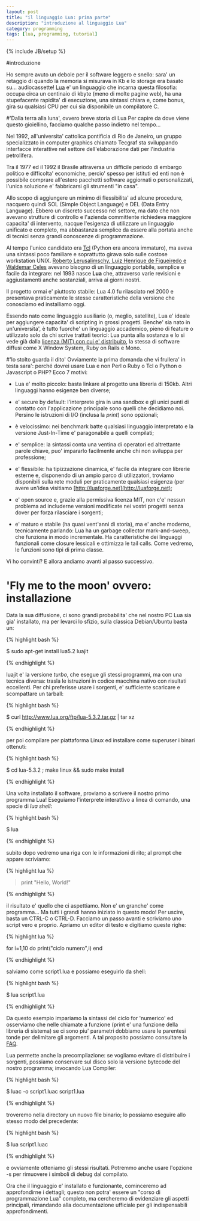 ```yaml
---
layout: post
title: "il linguaggio Lua: prima parte"
description: "introduzione al linguaggio Lua"
category: programming
tags: [lua, programming, tutorial]
---
```

{% include JB/setup %}

#introduzione

Ho sempre avuto un debole per il software leggero e snello: sara' un retaggio di quando la memoria si misurava in Kb e lo storage era basato su... audiocassette! [Lua](https://www.lua.org/) e' un linguaggio che incarna questa filosofia: occupa circa un centinaio di kbyte (meno di molte pagine web), ha una stupefacente rapidita' di esecuzione, una sintassi chiara e, come bonus, gira su qualsiasi CPU per cui sia disponibile un compilatore C.


#'Dalla terra alla luna', ovvero breve storia di Lua
Per capire da dove viene questo gioiellino, facciamo qualche passo indietro nel tempo...

Nel 1992, all'universita' cattolica pontificia di Rio de Janeiro, un gruppo specializzato in computer graphics chiamato Tecgraf sta sviluppando interfacce interattive nel settore dell'elaborazione dati per l'industria petrolifera. 

Tra il 1977 ed il 1992 il Brasile attraversa un difficile periodo di embargo politico e difficolta' economiche, percio' spesso per istituti ed enti non è possibile comprare all'estero
pacchetti software aggiornati o personalizzati, l'unica soluzione e' fabbricarsi gli strumenti "in casa". 

Allo scopo di  aggiungere un minimo di flessibilita' ad alcune procedure, nacquero quindi SOL (Simple Object Language) e DEL (Data Entry Language).  Ebbero un discreto successo nel settore, ma dato che non avevano strutture di controllo e l'azienda committente richiedeva maggiore capacita' di intervento, nacque l'esigenza di utilizzare un linguaggio unificato e completo, ma abbastanza semplice da essere alla portata anche di tecnici senza grandi conoscenze di programmazione.

Al tempo l'unico candidato era [Tcl](https://www.tcl.tk/) (Python era ancora immaturo), ma aveva una sintassi poco familiare e soprattutto girava solo sulle costose workstation UNIX. [Roberto Lerusalimschy, Luiz Henrique de Figueiredo e Waldemar Celes](http://www.lua.org/authors.html) avevano bisogno di un linguaggio portabile, semplice e facile da integrare: nel 1993 nasce **Lua** che, attraverso varie revisioni e aggiustamenti anche sostanziali, arriva ai giorni nostri. 

Il progetto ormai e' piuttosto stabile: Lua 4.0 fu rilasciato nel 2000 e presentava praticamente le stesse caratteristiche della versione che conosciamo ed installiamo oggi.

Essendo nato come linguaggio ausiliario (o, meglio, satellite), Lua e' ideale per aggiungere capacita' di scripting in grossi progetti. Benche' sia nato in un'universita', è tutto fuorche' un linguaggio accademico, pieno di feature o utilizzato solo da chi scrive trattati teorici: Lua punta alla sostanza e lo si vede già dalla [licenza (MIT) con cui e' distribuito](http://www.lua.org/license.html), la stessa di software diffusi come X Window System, Ruby on Rails e Mono.

#'lo stolto guarda il dito'
Ovviamente la prima domanda che vi frullera' in testa sara': perché dovrei usare Lua e non Perl o Ruby o  Tcl o Python o Javascript o PHP? Ecco 7 motivi:

- Lua e' molto piccolo: basta linkare al progetto una libreria di 150kb. Altri linguaggi hanno esigenze ben diverse;

- e' secure by default: l'interprete gira in una sandbox e gli unici punti di contatto con l'applicazione principale sono quelli che decidiamo noi. Persino le istruzioni di I/O (inclusa la *print*) sono opzionali;

- è velocissimo: nei benchmark batte qualsiasi linguaggio interpretato e la versione Just-In-Time e' paragonabile a quelli compilati;

- e' semplice: la sintassi conta una ventina di operatori ed altrettante parole chiave, puo' impararlo facilmente anche chi non sviluppa per professione;

- e' flessibile: ha tipizzazione dinamica, e' facile da integrare con librerie esterne e, disponendo di un ampio parco di utilizzatori, troviamo disponibili sulla rete moduli per praticamente qualsiasi esigenza (per avere un'idea visitiamo [http://luaforge.net](http://luaforge.net);

- e' open source e, grazie alla permissiva licenza MIT, non c'e' nessun problema ad includerne versioni modificate nei vostri progetti senza dover per forza rilasciare i sorgenti;

- e' maturo e stabile (ha quasi vent'anni di storia), ma e' anche moderno, tecnicamente parlando: Lua ha un garbage collector mark-and-sweep, che funziona in modo incrementale. Ha caratteristiche dei linguaggi funzionali come closure lessicali e ottimizza le tail calls. Come vedremo, le funzioni sono tipi di prima classe.


Vi ho convinti? E allora andiamo avanti al passo successivo.

# 'Fly me to the moon' ovvero: installazione
Data la sua diffusione, ci sono grandi probabilita' che nel nostro PC Lua sia gia' installato, ma per levarci lo sfizio, sulla classica Debian/Ubuntu basta un:

{% highlight bash %}

$ sudo apt-get install lua5.2 luajit

{% endhighlight %}

luajit e' la versione *turbo*, che esegue gli stessi programmi, ma con una tecnica diversa: trasla le istruzioni in codice macchina nativo con risultati eccellenti.
Per chi preferisse usare i sorgenti, e' sufficiente scaricare e scompattare un tarball:

{% highlight bash %}

$ curl http://www.lua.org/ftp/lua-5.3.2.tar.gz | tar xz

{% endhighlight %}

per poi compilare per piattaforma Linux ed installare come superuser i binari ottenuti:

{% highlight bash %}

$ cd lua-5.3.2 ; make linux && sudo make install

{% endhighlight %}

Una volta installato il software, proviamo a scrivere il nostro primo programma Lua! Eseguiamo l'interprete interattivo a linea di comando, una specie di *lua shell*:

{% highlight bash %}

$ lua

{% endhighlight %}


subito dopo vedremo una riga con le informazioni di rito; al prompt che appare scriviamo:

{% highlight lua %}

> print "Hello, World!"

{% endhighlight %}

il risultato e' quello che ci aspettiamo. Non e' un granche' come programma... Ma tutti i grandi hanno iniziato in questo modo! Per uscire, basta un CTRL-C o CTRL-D.
Facciamo un passo avanti e scriviamo uno script vero e proprio. Apriamo un editor di testo e digitiamo queste righe:

{% highlight lua %}

for i=1,10 do
  print("ciclo numero",i)
end

{% endhighlight %}

salviamo come script1.lua e possiamo eseguirlo da shell:

{% highlight bash %}

$ lua script1.lua

{% endhighlight %}

Da questo esempio impariamo la sintassi del ciclo for 'numerico' ed osserviamo che nelle chiamate a funzione (print e' una funzione della libreria di sistema) se ci sono piu' parametri dobbiamo usare le parentesi tonde per delimitare gli argomenti. A tal proposito possiamo consultare la [FAQ](http://www.luafaq.org/gotchas.html#T7).


Lua permette anche la precompilazione: se vogliamo evitare di distribuire i sorgenti, possiamo conservare sul disco solo la versione bytecode del nostro programma; invocando Lua Compiler:


{% highlight bash %}

$ luac -o script1.luac script1.lua

{% endhighlight %}

troveremo nella directory un nuovo file binario; lo possiamo eseguire allo stesso modo del precedente:

{% highlight bash %}

$ lua script1.luac

{% endhighlight %}

e ovviamente otteniamo gli stessi risultati. Potremmo anche usare l'opzione -s per rimuovere i simboli di debug dal compilato.


Ora che il linguaggio e' installato e funzionante, cominceremo ad approfondirne i dettagli; questo non potra' essere un "corso di programmazione Lua" completo, ma cercheremo di evidenziare gli aspetti principali, rimandando alla documentazione ufficiale per gli indispensabili approfondimenti.



